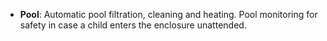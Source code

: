 - **Pool**:  Automatic pool filtration, cleaning and heating.  Pool monitoring for safety in case a child enters the enclosure unattended.  